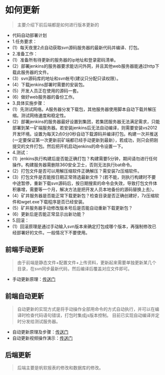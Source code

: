 # 如何更新

> 主要介绍下前后端都是如何进行版本更新的

- 代码自动部署计划
-  1.任务要求：
-  (1）每天夜里2点自动获取svn源码服务器的最新代码并编译、打包。
-  2.准备工作：
-  (1）准备所有待更新的服务器的ip地址和登录密码清单。
-  (2）部署jenkins的服务器要求能访问外网，并且其他web服务器能通过http下载此服务器的文件。
-  (3）svn源码库的地址和svn帐号(建议只分配只读权限）。
-  (4）下载jenkins部署时需要的安装包。
-  (5）开发人员正在使用的源码一套。
-  (6）做好web服务器的备份工作。
-  3.具体实施步骤：
-  (1）先测试网络。A服务器分发下载包，其他服务器使用脚本自动下载并解压缩。测试网络速度和稳定性。
-  (2）部署jenkins的服务器最好设置到集团，若集团服务器无法满足需求，只能部署到某一矿端服务器。若安装jenkins后无法自动编译，则需要安装vs2012开发环境。设置为每天2点0分0秒自动下载源码并编译打包。构建一次并推送(一定要保证第一次更新前矿端都已经手动更新到最新），若成功，则只会把刚提交的文件打包。然后把开机启动jenkins的命令设置一下。
-  4.测试：
-  (1）jenkins执行构建后是否能正确打包？构建需要5分钟，期间请勿进行任何操作。构建服务器需删除360安全卫士，否则无法执行bat命令。
-  (2）打包文件是否可以用解压缩软件正确解压？需安装7z压缩软件。
-  (3）打包文件是否能按日期正常筛选最新文件？(若不能，则执行构建时不要中途暂停，重新下载svn源码后，按日期搜索的命令会失效，导致打包文件体积暴增，需要等一个月，解决方法是把开发人员本地备份的源码替换上去）。
-  (4）矿井服务器是否能正常下载更新包？检查目录是否正确创建好，7z压缩软件和wget.exe下载程序是否已经安装。
-  (5）矿井服务器手动修改版本号后是否能自动重新下载更新包？
-  (6）更新后是否能正常显示出新功能？
-  5.回滚：
-  (1）回滚原理是通过手动输入svn版本来确定打包成哪个版本，再强制修改已经部署好的文件。一般情况下不要使用。

## 前端手动更新
> 由于前端是静态文件+配置文件+上传资料，更新起来需要单独更新某几个目录，在svn同步最新代码，然后编译后覆盖对应文件即可。

- 手动更新原理：[传送门](../../../Resources/tools/web平台代码更新/手动更新/代码手动更新方法.docx)

## 前端自动更新
> 自动更新的实现方式是将手动操作全部用命令的方式自动执行，并可以在编译时检查代码语句错误，打包时集成js版本控制。
> 目前已实现自动编译并定时分发给测试服务器。

- 自动更新原理及步骤：[传送门](https://www.zybuluo.com/hzl201/note/1473689)
- 自动更新视频操作演示：[传送门](https://www.bilibili.com/video/av68629638)


## 后端更新

> 后端主要是帆软报表的修改和数据库的修改。